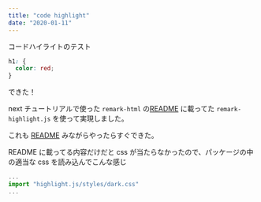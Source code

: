 ```yaml
---
title: "code highlight"
date: "2020-01-11"
---
```


コードハイライトのテスト

```css
h1: {
  color: red;
}
```

できた！

next チュートリアルで使った `remark-html` の[README](https://github.com/remarkjs/remark-html) に載ってた `remark-highlight.js` を使って実現しました。

これも [README](https://github.com/remarkjs/remark-highlight.js) みながらやったらすぐできた。

README に載ってる内容だけだと css が当たらなかったので、パッケージの中の適当な css を読み込んでこんな感じ

```javascript
...
import "highlight.js/styles/dark.css"
...
```
